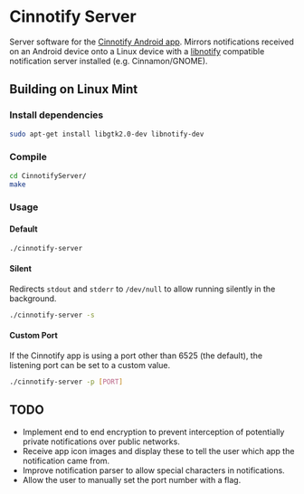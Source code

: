 # Cinnotify Server
Server software for the [Cinnotify Android app](https://github.com/SCOTPAUL/Cinnotify). Mirrors notifications received on an Android device onto a Linux device with a [libnotify](https://developer.gnome.org/libnotify/) compatible notification server installed (e.g. Cinnamon/GNOME).

## Building on Linux Mint
### Install dependencies

```bash
sudo apt-get install libgtk2.0-dev libnotify-dev
```

### Compile

```bash
cd CinnotifyServer/
make
```

### Usage

#### Default

```bash
./cinnotify-server
```

#### Silent

Redirects `stdout` and `stderr` to `/dev/null` to allow running silently in the background.

```bash
./cinnotify-server -s
```

#### Custom Port

If the Cinnotify app is using a port other than 6525 (the default), the listening port can be set to a custom value.

```bash
./cinnotify-server -p [PORT]
```

## TODO
- Implement end to end encryption to prevent interception of potentially private notifications over public networks.
- Receive app icon images and display these to tell the user which app the notification came from.
- Improve notification parser to allow special characters in notifications.
- Allow the user to manually set the port number with a flag.
